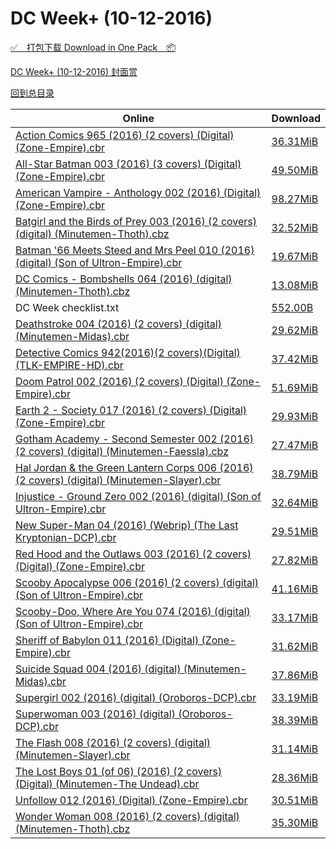 # DC Week+ (10-12-2016)

[✅&emsp;打包下载 Download in One Pack&emsp;📦](https://pan.baidu.com/s/1eROfAP8)

[DC Week+ (10-12-2016) 封面赏](/https://github.com/alicewish/markdown/blob/master/cover/DC-Week-10-12-2016-Covers.md)



[回到总目录](https://github.com/alicewish/markdown/blob/master/Catalogs.md)



Online | Download
--- | ---
[Action Comics 965 (2016) (2 covers) (Digital) (Zone-Empire).cbr](https://github.com/alicewish/markdown/blob/master/comic/Action-Comics-965-2016-2-covers-Digital-Zone-Empire-cbr.md) | [36.31MiB](https://pan.baidu.com/s/1eROfAP8#list/path=%2FDC%20Week%202016%20Q4%2FDC%20Week%2B%20%2810-12-2016%29%2F%E3%82%B9%E3%82%A2%E3%82%BF%E3%82%AA%E3%82%AB%E3%82%B9%E3%82%BD%E3%82%A2%E3%82%AB%E3%82%AB%E3%82%A8%E3%82%B9%E3%82%BD%E3%82%BD%E3%82%AA%E3%82%BD%E3%82%AA%E3%82%AB%E3%82%B3%E3%82%BD%E3%82%B9%E3%82%A2%E3%82%AB%E3%82%AA%E3%82%B3%E3%82%A8%E3%82%A6%E3%82%BD%E3%82%AD%E3%82%A6%E3%82%AB%E3%82%AB&parentPath=%2FDC%20Week%202016%20Q4)
[All-Star Batman 003 (2016) (3 covers) (Digital) (Zone-Empire).cbr](https://github.com/alicewish/markdown/blob/master/comic/All-Star-Batman-003-2016-3-covers-Digital-Zone-Empire-cbr.md) | [49.50MiB](https://pan.baidu.com/s/1eROfAP8#list/path=%2FDC%20Week%202016%20Q4%2FDC%20Week%2B%20%2810-12-2016%29%2F%E3%82%A6%E3%82%B3%E3%82%B7%E3%82%AD%E3%82%AF%E3%82%A4%E3%82%AD%E3%82%A6%E3%82%BB%E3%82%AB%E3%82%B1%E3%82%B5%E3%82%BF%E3%82%BF%E3%82%B7%E3%82%A8%E3%82%B3%E3%82%BF%E3%82%B9%E3%82%B3%E3%82%A8%E3%82%BF%E3%82%A2%E3%82%BF%E3%82%AD%E3%82%A6%E3%82%AF%E3%82%B1%E3%82%A4%E3%82%A2%E3%82%B7%E3%82%A2&parentPath=%2FDC%20Week%202016%20Q4)
[American Vampire - Anthology 002 (2016) (Digital) (Zone-Empire).cbr](https://github.com/alicewish/markdown/blob/master/comic/American-Vampire-Anthology-002-2016-Digital-Zone-Empire-cbr.md) | [98.27MiB](https://pan.baidu.com/s/1eROfAP8#list/path=%2FDC%20Week%202016%20Q4%2FDC%20Week%2B%20%2810-12-2016%29%2F%E3%82%A4%E3%82%B3%E3%82%B9%E3%82%A4%E3%82%A2%E3%82%BB%E3%82%BB%E3%82%BF%E3%82%B3%E3%82%B9%E3%82%AF%E3%82%A6%E3%82%B7%E3%82%AB%E3%82%BD%E3%82%BB%E3%82%BF%E3%82%A2%E3%82%BB%E3%82%AA%E3%82%A4%E3%82%B1%E3%82%A8%E3%82%B7%E3%82%AD%E3%82%AD%E3%82%A4%E3%82%AA%E3%82%AA%E3%82%B5%E3%82%AD%E3%82%A2&parentPath=%2FDC%20Week%202016%20Q4)
[Batgirl and the Birds of Prey 003 (2016) (2 covers) (digital) (Minutemen-Thoth).cbz](https://github.com/alicewish/markdown/blob/master/comic/Batgirl-Birds-of-Prey-003-2016-2-covers-digital-Minutemen-Thoth-cbz.md) | [32.52MiB](https://pan.baidu.com/s/1eROfAP8#list/path=%2FDC%20Week%202016%20Q4%2FDC%20Week%2B%20%2810-12-2016%29%2F%E3%82%B9%E3%82%B1%E3%82%B5%E3%82%BB%E3%82%AA%E3%82%BD%E3%82%A2%E3%82%B3%E3%82%A6%E3%82%AD%E3%82%BB%E3%82%BF%E3%82%AD%E3%82%AF%E3%82%A4%E3%82%B9%E3%82%AA%E3%82%A4%E3%82%BD%E3%82%B5%E3%82%AA%E3%82%BF%E3%82%AA%E3%82%AD%E3%82%A6%E3%82%A6%E3%82%A4%E3%82%AF%E3%82%B5%E3%82%B5%E3%82%B1%E3%82%A2&parentPath=%2FDC%20Week%202016%20Q4)
[Batman '66 Meets Steed and Mrs Peel 010 (2016) (digital) (Son of Ultron-Empire).cbr](https://github.com/alicewish/markdown/blob/master/comic/Batman-66-Meets-Steed-Mrs-Peel-010-2016-digital-Son-of-Ultron-Empire-cbr.md) | [19.67MiB](https://pan.baidu.com/s/1eROfAP8#list/path=%2FDC%20Week%202016%20Q4%2FDC%20Week%2B%20%2810-12-2016%29%2F%E3%82%B3%E3%82%A8%E3%82%B3%E3%82%BD%E3%82%B1%E3%82%AB%E3%82%A8%E3%82%A4%E3%82%AB%E3%82%AB%E3%82%B9%E3%82%AA%E3%82%B9%E3%82%A2%E3%82%B9%E3%82%B5%E3%82%A8%E3%82%B5%E3%82%A4%E3%82%A2%E3%82%B7%E3%82%B1%E3%82%B7%E3%82%B1%E3%82%BB%E3%82%A8%E3%82%B7%E3%82%BD%E3%82%BF%E3%82%A6%E3%82%A8%E3%82%BD&parentPath=%2FDC%20Week%202016%20Q4)
[DC Comics - Bombshells 064 (2016) (digital) (Minutemen-Thoth).cbz](https://github.com/alicewish/markdown/blob/master/comic/DC-Comics-Bombshells-064-2016-digital-Minutemen-Thoth-cbz.md) | [13.08MiB](https://pan.baidu.com/s/1eROfAP8#list/path=%2FDC%20Week%202016%20Q4%2FDC%20Week%2B%20%2810-12-2016%29%2F%E3%82%B1%E3%82%AB%E3%82%AA%E3%82%BF%E3%82%AA%E3%82%B3%E3%82%A6%E3%82%B9%E3%82%B5%E3%82%AA%E3%82%BF%E3%82%B7%E3%82%B5%E3%82%B9%E3%82%AD%E3%82%B5%E3%82%AA%E3%82%A6%E3%82%AD%E3%82%B5%E3%82%BD%E3%82%B5%E3%82%BB%E3%82%B9%E3%82%B1%E3%82%A6%E3%82%AB%E3%82%AA%E3%82%B7%E3%82%B7%E3%82%AB%E3%82%AF&parentPath=%2FDC%20Week%202016%20Q4)
DC Week checklist.txt | [552.00B](https://pan.baidu.com/s/1eROfAP8#list/path=%2FDC%20Week%202016%20Q4%2FDC%20Week%2B%20%2810-12-2016%29%2F%E3%82%A8%E3%82%B9%E3%82%BB%E3%82%AB%E3%82%AF%E3%82%B9%E3%82%AF%E3%82%BF%E3%82%AA%E3%82%B5%E3%82%A4%E3%82%A4%E3%82%A6%E3%82%AF%E3%82%B9%E3%82%A4%E3%82%AD%E3%82%B1%E3%82%BB%E3%82%AB%E3%82%B3%E3%82%B3%E3%82%AA%E3%82%BF%E3%82%B9%E3%82%AA%E3%82%BB%E3%82%BB%E3%82%AA%E3%82%B1%E3%82%A4%E3%82%B7&parentPath=%2FDC%20Week%202016%20Q4)
[Deathstroke 004 (2016) (2 covers) (digital) (Minutemen-Midas).cbr](https://github.com/alicewish/markdown/blob/master/comic/Deathstroke-004-2016-2-covers-digital-Minutemen-Midas-cbr.md) | [29.62MiB](https://pan.baidu.com/s/1eROfAP8#list/path=%2FDC%20Week%202016%20Q4%2FDC%20Week%2B%20%2810-12-2016%29%2F%E3%82%AD%E3%82%AF%E3%82%B3%E3%82%A2%E3%82%AD%E3%82%BB%E3%82%B5%E3%82%BD%E3%82%AD%E3%82%A4%E3%82%BB%E3%82%AA%E3%82%AF%E3%82%A8%E3%82%AF%E3%82%A2%E3%82%A6%E3%82%BF%E3%82%A2%E3%82%AA%E3%82%A2%E3%82%B5%E3%82%AA%E3%82%AA%E3%82%AB%E3%82%AF%E3%82%B7%E3%82%BF%E3%82%BB%E3%82%A6%E3%82%BF%E3%82%AF&parentPath=%2FDC%20Week%202016%20Q4)
[Detective Comics 942(2016)(2 covers)(Digital)(TLK-EMPIRE-HD).cbr](https://github.com/alicewish/markdown/blob/master/comic/Detective-Comics-942-2016-2-covers-Digital-TLK-EMPIRE-HD-cbr.md) | [37.42MiB](https://pan.baidu.com/s/1eROfAP8#list/path=%2FDC%20Week%202016%20Q4%2FDC%20Week%2B%20%2810-12-2016%29%2F%E3%82%B1%E3%82%BB%E3%82%BF%E3%82%AF%E3%82%AA%E3%82%AD%E3%82%B5%E3%82%BF%E3%82%AF%E3%82%B9%E3%82%B5%E3%82%A4%E3%82%BD%E3%82%A8%E3%82%B3%E3%82%B1%E3%82%A4%E3%82%A4%E3%82%AD%E3%82%AA%E3%82%B3%E3%82%A6%E3%82%AD%E3%82%A2%E3%82%A8%E3%82%B7%E3%82%A8%E3%82%BF%E3%82%BF%E3%82%AB%E3%82%B5%E3%82%A4&parentPath=%2FDC%20Week%202016%20Q4)
[Doom Patrol 002 (2016) (2 covers) (Digital) (Zone-Empire).cbr](https://github.com/alicewish/markdown/blob/master/comic/Doom-Patrol-002-2016-2-covers-Digital-Zone-Empire-cbr.md) | [51.69MiB](https://pan.baidu.com/s/1eROfAP8#list/path=%2FDC%20Week%202016%20Q4%2FDC%20Week%2B%20%2810-12-2016%29%2F%E3%82%AF%E3%82%AD%E3%82%BF%E3%82%B3%E3%82%A6%E3%82%AB%E3%82%AF%E3%82%B9%E3%82%B3%E3%82%A6%E3%82%AF%E3%82%B7%E3%82%A2%E3%82%A2%E3%82%AF%E3%82%BB%E3%82%B3%E3%82%B5%E3%82%A4%E3%82%B1%E3%82%B5%E3%82%AD%E3%82%A8%E3%82%B3%E3%82%A4%E3%82%B3%E3%82%B1%E3%82%A4%E3%82%B5%E3%82%A2%E3%82%BB%E3%82%BB&parentPath=%2FDC%20Week%202016%20Q4)
[Earth 2 - Society 017 (2016) (2 covers) (Digital) (Zone-Empire).cbr](https://github.com/alicewish/markdown/blob/master/comic/Earth-2-Society-017-2016-2-covers-Digital-Zone-Empire-cbr.md) | [29.93MiB](https://pan.baidu.com/s/1eROfAP8#list/path=%2FDC%20Week%202016%20Q4%2FDC%20Week%2B%20%2810-12-2016%29%2F%E3%82%BD%E3%82%AB%E3%82%A4%E3%82%AB%E3%82%B9%E3%82%BF%E3%82%B5%E3%82%B5%E3%82%BF%E3%82%BB%E3%82%BB%E3%82%B1%E3%82%AF%E3%82%B1%E3%82%B1%E3%82%A2%E3%82%B1%E3%82%B1%E3%82%B3%E3%82%B9%E3%82%B1%E3%82%AF%E3%82%AD%E3%82%A6%E3%82%B9%E3%82%B3%E3%82%B7%E3%82%A2%E3%82%B7%E3%82%A6%E3%82%AD%E3%82%B1&parentPath=%2FDC%20Week%202016%20Q4)
[Gotham Academy - Second Semester 002 (2016) (2 covers) (digital) (Minutemen-Faessla).cbz](https://github.com/alicewish/markdown/blob/master/comic/Gotham-Academy-Second-Semester-002-2016-2-covers-digital-Minutemen-Faessla-cbz.md) | [27.47MiB](https://pan.baidu.com/s/1eROfAP8#list/path=%2FDC%20Week%202016%20Q4%2FDC%20Week%2B%20%2810-12-2016%29%2F%E3%82%B3%E3%82%AF%E3%82%A2%E3%82%A2%E3%82%B5%E3%82%B7%E3%82%AA%E3%82%B3%E3%82%AD%E3%82%B9%E3%82%A2%E3%82%A2%E3%82%AF%E3%82%AB%E3%82%A2%E3%82%A6%E3%82%AA%E3%82%B5%E3%82%B5%E3%82%BF%E3%82%A6%E3%82%B3%E3%82%A2%E3%82%B1%E3%82%BF%E3%82%A6%E3%82%B9%E3%82%A2%E3%82%BF%E3%82%B7%E3%82%B5%E3%82%BF&parentPath=%2FDC%20Week%202016%20Q4)
[Hal Jordan & the Green Lantern Corps 006 (2016) (2 covers) (digital) (Minutemen-Slayer).cbr](https://github.com/alicewish/markdown/blob/master/comic/Hal-Jordan-Green-Lantern-Corps-006-2016-2-covers-digital-Minutemen-Slayer-cbr.md) | [38.79MiB](https://pan.baidu.com/s/1eROfAP8#list/path=%2FDC%20Week%202016%20Q4%2FDC%20Week%2B%20%2810-12-2016%29%2F%E3%82%AF%E3%82%AD%E3%82%A6%E3%82%AA%E3%82%A2%E3%82%A2%E3%82%AD%E3%82%A8%E3%82%B5%E3%82%B9%E3%82%A6%E3%82%A2%E3%82%B1%E3%82%B1%E3%82%BB%E3%82%A8%E3%82%AB%E3%82%B1%E3%82%A2%E3%82%BB%E3%82%B1%E3%82%B5%E3%82%B3%E3%82%BB%E3%82%BD%E3%82%BF%E3%82%BB%E3%82%AF%E3%82%AA%E3%82%B1%E3%82%A2%E3%82%A2&parentPath=%2FDC%20Week%202016%20Q4)
[Injustice - Ground Zero 002 (2016) (digital) (Son of Ultron-Empire).cbr](https://github.com/alicewish/markdown/blob/master/comic/Injustice-Ground-Zero-002-2016-digital-Son-of-Ultron-Empire-cbr.md) | [32.64MiB](https://pan.baidu.com/s/1eROfAP8#list/path=%2FDC%20Week%202016%20Q4%2FDC%20Week%2B%20%2810-12-2016%29%2F%E3%82%A6%E3%82%A2%E3%82%AF%E3%82%BF%E3%82%A2%E3%82%BB%E3%82%B5%E3%82%B7%E3%82%AD%E3%82%A4%E3%82%B1%E3%82%B5%E3%82%A8%E3%82%AA%E3%82%B5%E3%82%BD%E3%82%A4%E3%82%AA%E3%82%B7%E3%82%BD%E3%82%A6%E3%82%AF%E3%82%A8%E3%82%AA%E3%82%A6%E3%82%A6%E3%82%B7%E3%82%B3%E3%82%AA%E3%82%A2%E3%82%A6%E3%82%AF&parentPath=%2FDC%20Week%202016%20Q4)
[New Super-Man 04 (2016) (Webrip) (The Last Kryptonian-DCP).cbr](https://github.com/alicewish/markdown/blob/master/comic/New-Super-Man-04-2016-Webrip-Last-Kryptonian-DCP-cbr.md) | [29.51MiB](https://pan.baidu.com/s/1eROfAP8#list/path=%2FDC%20Week%202016%20Q4%2FDC%20Week%2B%20%2810-12-2016%29%2F%E3%82%AA%E3%82%BB%E3%82%AB%E3%82%B9%E3%82%A4%E3%82%AF%E3%82%AF%E3%82%A4%E3%82%B3%E3%82%B9%E3%82%B5%E3%82%A4%E3%82%BD%E3%82%AD%E3%82%BB%E3%82%A2%E3%82%B5%E3%82%AB%E3%82%B1%E3%82%A8%E3%82%A2%E3%82%B9%E3%82%BD%E3%82%B9%E3%82%BB%E3%82%A4%E3%82%B5%E3%82%B9%E3%82%B5%E3%82%A2%E3%82%B1%E3%82%B7&parentPath=%2FDC%20Week%202016%20Q4)
[Red Hood and the Outlaws 003 (2016) (2 covers) (Digital) (Zone-Empire).cbr](https://github.com/alicewish/markdown/blob/master/comic/Red-Hood-Outlaws-003-2016-2-covers-Digital-Zone-Empire-cbr.md) | [27.82MiB](https://pan.baidu.com/s/1eROfAP8#list/path=%2FDC%20Week%202016%20Q4%2FDC%20Week%2B%20%2810-12-2016%29%2F%E3%82%AB%E3%82%B9%E3%82%AF%E3%82%A2%E3%82%B3%E3%82%B1%E3%82%AB%E3%82%B7%E3%82%AB%E3%82%AD%E3%82%B7%E3%82%B9%E3%82%A6%E3%82%B9%E3%82%B1%E3%82%B1%E3%82%AA%E3%82%A8%E3%82%A6%E3%82%A2%E3%82%BF%E3%82%B7%E3%82%BF%E3%82%AA%E3%82%B9%E3%82%AF%E3%82%B3%E3%82%AF%E3%82%AA%E3%82%AB%E3%82%BB%E3%82%B3&parentPath=%2FDC%20Week%202016%20Q4)
[Scooby Apocalypse 006 (2016) (2 covers) (digital) (Son of Ultron-Empire).cbr](https://github.com/alicewish/markdown/blob/master/comic/Scooby-Apocalypse-006-2016-2-covers-digital-Son-of-Ultron-Empire-cbr.md) | [41.16MiB](https://pan.baidu.com/s/1eROfAP8#list/path=%2FDC%20Week%202016%20Q4%2FDC%20Week%2B%20%2810-12-2016%29%2F%E3%82%AA%E3%82%AF%E3%82%AA%E3%82%A2%E3%82%BD%E3%82%A4%E3%82%A6%E3%82%AB%E3%82%AB%E3%82%B7%E3%82%AA%E3%82%B5%E3%82%AF%E3%82%B9%E3%82%AB%E3%82%BD%E3%82%AF%E3%82%AA%E3%82%BB%E3%82%AF%E3%82%A2%E3%82%A8%E3%82%B5%E3%82%A2%E3%82%AD%E3%82%B9%E3%82%AF%E3%82%B9%E3%82%AD%E3%82%A6%E3%82%A8%E3%82%A6&parentPath=%2FDC%20Week%202016%20Q4)
[Scooby-Doo, Where Are You 074 (2016) (digital) (Son of Ultron-Empire).cbr](https://github.com/alicewish/markdown/blob/master/comic/Scooby-Doo-Where-Are-You-074-2016-digital-Son-of-Ultron-Empire-cbr.md) | [33.17MiB](https://pan.baidu.com/s/1eROfAP8#list/path=%2FDC%20Week%202016%20Q4%2FDC%20Week%2B%20%2810-12-2016%29%2F%E3%82%AA%E3%82%AA%E3%82%B9%E3%82%A6%E3%82%BD%E3%82%AB%E3%82%A8%E3%82%B3%E3%82%A2%E3%82%B1%E3%82%A6%E3%82%A8%E3%82%BB%E3%82%B3%E3%82%BF%E3%82%BD%E3%82%B1%E3%82%A8%E3%82%AA%E3%82%AB%E3%82%B9%E3%82%A6%E3%82%A6%E3%82%A6%E3%82%B7%E3%82%AD%E3%82%A2%E3%82%A8%E3%82%AF%E3%82%B3%E3%82%B7%E3%82%AF&parentPath=%2FDC%20Week%202016%20Q4)
[Sheriff of Babylon 011 (2016) (Digital) (Zone-Empire).cbr](https://github.com/alicewish/markdown/blob/master/comic/Sheriff-of-Babylon-011-2016-Digital-Zone-Empire-cbr.md) | [31.62MiB](https://pan.baidu.com/s/1eROfAP8#list/path=%2FDC%20Week%202016%20Q4%2FDC%20Week%2B%20%2810-12-2016%29%2F%E3%82%B7%E3%82%BB%E3%82%A6%E3%82%B1%E3%82%AB%E3%82%AF%E3%82%A2%E3%82%B1%E3%82%A8%E3%82%AF%E3%82%B1%E3%82%B3%E3%82%A8%E3%82%B3%E3%82%A6%E3%82%BD%E3%82%BB%E3%82%B7%E3%82%B5%E3%82%B1%E3%82%BB%E3%82%B9%E3%82%AB%E3%82%A8%E3%82%B5%E3%82%B1%E3%82%BF%E3%82%B1%E3%82%AB%E3%82%BF%E3%82%B7%E3%82%A8&parentPath=%2FDC%20Week%202016%20Q4)
[Suicide Squad 004 (2016) (digital) (Minutemen-Midas).cbr](https://github.com/alicewish/markdown/blob/master/comic/Suicide-Squad-004-2016-digital-Minutemen-Midas-cbr.md) | [37.86MiB](https://pan.baidu.com/s/1eROfAP8#list/path=%2FDC%20Week%202016%20Q4%2FDC%20Week%2B%20%2810-12-2016%29%2F%E3%82%BD%E3%82%AF%E3%82%BF%E3%82%B3%E3%82%BD%E3%82%A8%E3%82%B9%E3%82%BD%E3%82%A4%E3%82%A4%E3%82%AF%E3%82%B3%E3%82%B7%E3%82%AB%E3%82%BD%E3%82%BD%E3%82%BF%E3%82%AA%E3%82%B5%E3%82%B3%E3%82%B9%E3%82%B1%E3%82%A8%E3%82%A4%E3%82%BF%E3%82%B1%E3%82%B9%E3%82%A4%E3%82%A2%E3%82%AA%E3%82%BD%E3%82%B1&parentPath=%2FDC%20Week%202016%20Q4)
[Supergirl 002 (2016) (digital) (Oroboros-DCP).cbr](https://github.com/alicewish/markdown/blob/master/comic/Supergirl-002-2016-digital-Oroboros-DCP-cbr.md) | [33.19MiB](https://pan.baidu.com/s/1eROfAP8#list/path=%2FDC%20Week%202016%20Q4%2FDC%20Week%2B%20%2810-12-2016%29%2F%E3%82%A8%E3%82%AD%E3%82%B7%E3%82%BF%E3%82%A2%E3%82%B9%E3%82%BB%E3%82%AF%E3%82%B9%E3%82%A6%E3%82%A2%E3%82%AA%E3%82%A4%E3%82%BB%E3%82%B3%E3%82%B5%E3%82%BF%E3%82%A4%E3%82%B5%E3%82%B9%E3%82%B7%E3%82%BF%E3%82%A8%E3%82%B5%E3%82%BD%E3%82%A8%E3%82%BF%E3%82%AD%E3%82%AD%E3%82%A4%E3%82%B1%E3%82%B3&parentPath=%2FDC%20Week%202016%20Q4)
[Superwoman 003 (2016) (digital) (Oroboros-DCP).cbr](https://github.com/alicewish/markdown/blob/master/comic/Superwoman-003-2016-digital-Oroboros-DCP-cbr.md) | [38.39MiB](https://pan.baidu.com/s/1eROfAP8#list/path=%2FDC%20Week%202016%20Q4%2FDC%20Week%2B%20%2810-12-2016%29%2F%E3%82%B9%E3%82%B1%E3%82%A2%E3%82%A8%E3%82%A6%E3%82%A2%E3%82%AB%E3%82%BD%E3%82%B5%E3%82%B1%E3%82%B9%E3%82%B7%E3%82%B7%E3%82%AB%E3%82%B7%E3%82%A4%E3%82%A4%E3%82%A4%E3%82%AD%E3%82%B9%E3%82%A8%E3%82%A8%E3%82%A4%E3%82%A4%E3%82%BB%E3%82%BB%E3%82%AB%E3%82%BD%E3%82%B1%E3%82%AA%E3%82%BB%E3%82%A8&parentPath=%2FDC%20Week%202016%20Q4)
[The Flash 008 (2016) (2 covers) (digital) (Minutemen-Slayer).cbr](https://github.com/alicewish/markdown/blob/master/comic/Flash-008-2016-2-covers-digital-Minutemen-Slayer-cbr.md) | [31.14MiB](https://pan.baidu.com/s/1eROfAP8#list/path=%2FDC%20Week%202016%20Q4%2FDC%20Week%2B%20%2810-12-2016%29%2F%E3%82%B7%E3%82%AB%E3%82%B3%E3%82%B9%E3%82%BB%E3%82%AF%E3%82%A4%E3%82%B1%E3%82%AF%E3%82%B9%E3%82%B9%E3%82%A8%E3%82%B7%E3%82%B7%E3%82%BD%E3%82%A4%E3%82%BD%E3%82%BB%E3%82%BD%E3%82%AB%E3%82%B9%E3%82%AB%E3%82%BF%E3%82%BD%E3%82%A4%E3%82%B1%E3%82%AF%E3%82%BD%E3%82%B5%E3%82%BB%E3%82%B7%E3%82%A8&parentPath=%2FDC%20Week%202016%20Q4)
[The Lost Boys 01 (of 06) (2016) (2 covers) (Digital) (Minutemen-The Undead).cbr](https://github.com/alicewish/markdown/blob/master/comic/Lost-Boys-01-of-06-2016-2-covers-Digital-Minutemen-Undead-cbr.md) | [28.36MiB](https://pan.baidu.com/s/1eROfAP8#list/path=%2FDC%20Week%202016%20Q4%2FDC%20Week%2B%20%2810-12-2016%29%2F%E3%82%AB%E3%82%B5%E3%82%AA%E3%82%BF%E3%82%A6%E3%82%AA%E3%82%A2%E3%82%AB%E3%82%B1%E3%82%AA%E3%82%AA%E3%82%AF%E3%82%B3%E3%82%AF%E3%82%AA%E3%82%AA%E3%82%A2%E3%82%A2%E3%82%AF%E3%82%AA%E3%82%A2%E3%82%A4%E3%82%A4%E3%82%BF%E3%82%A4%E3%82%A6%E3%82%BF%E3%82%AB%E3%82%B3%E3%82%BB%E3%82%B1%E3%82%B3&parentPath=%2FDC%20Week%202016%20Q4)
[Unfollow 012 (2016) (Digital) (Zone-Empire).cbr](https://github.com/alicewish/markdown/blob/master/comic/Unfollow-012-2016-Digital-Zone-Empire-cbr.md) | [30.51MiB](https://pan.baidu.com/s/1eROfAP8#list/path=%2FDC%20Week%202016%20Q4%2FDC%20Week%2B%20%2810-12-2016%29%2F%E3%82%AD%E3%82%B7%E3%82%BD%E3%82%B7%E3%82%AA%E3%82%A8%E3%82%AA%E3%82%BB%E3%82%A6%E3%82%B3%E3%82%B5%E3%82%BB%E3%82%A2%E3%82%BF%E3%82%A4%E3%82%BB%E3%82%B1%E3%82%B1%E3%82%A8%E3%82%BF%E3%82%B7%E3%82%BF%E3%82%BB%E3%82%B9%E3%82%A4%E3%82%AF%E3%82%B1%E3%82%B1%E3%82%BD%E3%82%BB%E3%82%A6%E3%82%B1&parentPath=%2FDC%20Week%202016%20Q4)
[Wonder Woman 008 (2016) (2 covers) (digital) (Minutemen-Thoth).cbz](https://github.com/alicewish/markdown/blob/master/comic/Wonder-Woman-008-2016-2-covers-digital-Minutemen-Thoth-cbz.md) | [35.30MiB](https://pan.baidu.com/s/1eROfAP8#list/path=%2FDC%20Week%202016%20Q4%2FDC%20Week%2B%20%2810-12-2016%29%2F%E3%82%B7%E3%82%A6%E3%82%AF%E3%82%A4%E3%82%B3%E3%82%B7%E3%82%A8%E3%82%BF%E3%82%B3%E3%82%B9%E3%82%B9%E3%82%BF%E3%82%B3%E3%82%B7%E3%82%BD%E3%82%B1%E3%82%B3%E3%82%B5%E3%82%BB%E3%82%AF%E3%82%A6%E3%82%A6%E3%82%B3%E3%82%BF%E3%82%B1%E3%82%A8%E3%82%AD%E3%82%A8%E3%82%A2%E3%82%A2%E3%82%AA%E3%82%B7&parentPath=%2FDC%20Week%202016%20Q4)